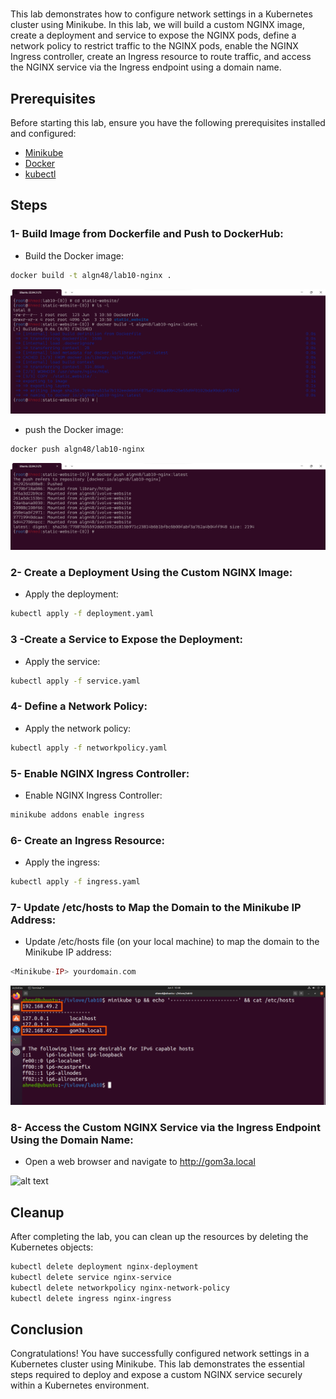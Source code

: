 #   

This lab demonstrates how to configure network settings in a Kubernetes cluster using Minikube. In this lab, we will build a custom NGINX image, create a deployment and service to expose the NGINX pods, define a network policy to restrict traffic to the NGINX pods, enable the NGINX Ingress controller, create an Ingress resource to route traffic, and access the NGINX service via the Ingress endpoint using a domain name.


## Prerequisites
Before starting this lab, ensure you have the following prerequisites installed and configured:

- [ Minikube ](https://minikube.sigs.k8s.io/docs/)
- [ Docker ](https://www.docker.com/)
- [ kubectl ](https://kubernetes.io/docs/tasks/tools/)




## Steps
### 1- Build Image from Dockerfile and Push to DockerHub:

- Build  the Docker image:

```sh
docker build -t algn48/lab10-nginx .
```
![build](<screenshots/2 build.png>)

- push the Docker image:
```sh
docker push algn48/lab10-nginx
```
![push](<screenshots/3 push.png>)

### 2- Create a Deployment Using the Custom NGINX Image:

- Apply the deployment:

```sh
kubectl apply -f deployment.yaml
```
### 3 -Create a Service to Expose the Deployment:

- Apply the service:

```sh
kubectl apply -f service.yaml
```
### 4- Define a Network Policy:

- Apply the network policy:

```sh
kubectl apply -f networkpolicy.yaml
```
### 5- Enable NGINX Ingress Controller:

- Enable NGINX Ingress Controller:

```sh
minikube addons enable ingress
```
### 6- Create an Ingress Resource:

- Apply the ingress:

```sh
kubectl apply -f ingress.yaml
```
### 7- Update /etc/hosts to Map the Domain to the Minikube IP Address:

- Update /etc/hosts file (on your local machine) to map the domain to the Minikube IP address:

```php
<Minikube-IP> yourdomain.com
```
![alt text](<screenshots/minikube ip.png>)
### 8- Access the Custom NGINX Service via the Ingress Endpoint Using the Domain Name:

- Open a web browser and navigate to http://gom3a.local

![alt text](<screenshots/gom3a.local>)

## Cleanup
After completing the lab, you can clean up the resources by deleting the Kubernetes objects:

```sh
kubectl delete deployment nginx-deployment
kubectl delete service nginx-service
kubectl delete networkpolicy nginx-network-policy
kubectl delete ingress nginx-ingress
```
## Conclusion
Congratulations! You have successfully configured network settings in a Kubernetes cluster using Minikube. This lab demonstrates the essential steps required to deploy and expose a custom NGINX service securely within a Kubernetes environment.